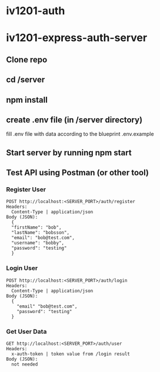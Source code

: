 # iv1201-auth

# iv1201-express-auth-server

## Clone repo

## cd /server

## npm install

## create .env file (in /server directory)
  fill .env file with data according to the blueprint .env.example
  
## Start server by running npm start
  
## Test API using Postman (or other tool)
  
### Register User
    POST http://localhost:<SERVER_PORT>/auth/register
    Headers: 
      Content-Type | application/json
    Body (JSON):
      {
      "firstName": "bob",
      "lastName": "bobsson",
      "email": "bob@test.com",
      "username": "bobby",
      "password": "testing"
      }
    
### Login User
    POST http://localhost:<SERVER_PORT>/auth/login
    Headers: 
      Content-Type | application/json
    Body (JSON):
      {
        "email" "bob@test.com",
        "password": "testing"
      }
      
### Get User Data
    GET http://localhost:<SERVER_PORT>/auth/user
    Headers:
      x-auth-token | token value from /login result
    Body (JSON):
      not needed
